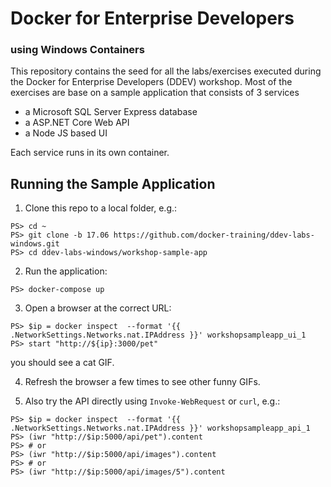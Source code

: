 # Docker for Enterprise Developers
### using Windows Containers

This repository contains the seed for all the labs/exercises executed during the Docker for Enterprise Developers (DDEV) workshop. Most of the exercises are base on a sample application that consists of 3 services

* a Microsoft SQL Server Express database
* a ASP.NET Core Web API
* a Node JS based UI

Each service runs in its own container.

## Running the Sample Application

1. Clone this repo to a local folder, e.g.:

  ```
  PS> cd ~
  PS> git clone -b 17.06 https://github.com/docker-training/ddev-labs-windows.git
  PS> cd ddev-labs-windows/workshop-sample-app
  ```
  
2. Run the application:

  ```
  PS> docker-compose up
  ```
  
3. Open a browser at the correct URL:

  ```
  PS> $ip = docker inspect  --format '{{ .NetworkSettings.Networks.nat.IPAddress }}' workshopsampleapp_ui_1
  PS> start "http://${ip}:3000/pet"
  ```

  you should see a cat GIF.
  
4. Refresh the browser a few times to see other funny GIFs.

5. Also try the API directly using `Invoke-WebRequest` or `curl`, e.g.:

  ```
  PS> $ip = docker inspect  --format '{{ .NetworkSettings.Networks.nat.IPAddress }}' workshopsampleapp_api_1
  PS> (iwr "http://$ip:5000/api/pet").content
  PS> # or  
  PS> (iwr "http://$ip:5000/api/images").content
  PS> # or
  PS> (iwr "http://$ip:5000/api/images/5").content
  ```
  
